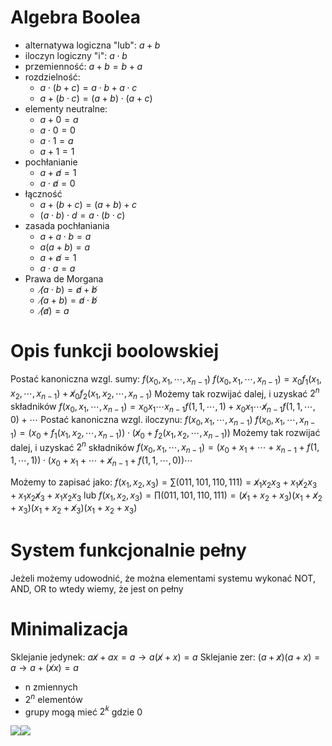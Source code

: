 # Algebra Boolea

- alternatywa logiczna "lub": $a+b$ 
- iloczyn logiczny "i": $a\cdot b$ 
- przemienność: $a+b=b+a$
- rozdzielność:
	- $a\cdot(b+c) = a\cdot b+a\cdot c$
	- $a+(b\cdot c)=(a+b)\cdot(a+c)$
- elementy neutralne:
	- $a+0=a$
	- $a\cdot0=0$
	- $a\cdot1=a$
	- $a+1=1$
- pochłanianie
	- $a+\not a = 1$
	- $a\cdot\not a = 0$
- łączność
	- $a+(b+c)=(a+b)+c$
	- $(a\cdot b)\cdot d=a\cdot(b\cdot c)$
- zasada pochłaniania
	- $a+a\cdot b=a$
	- $a(a+b)=a$
	- $a+\not a=1$
	- $a\cdot a=a$
- Prawa de Morgana
	- $\not(a\cdot b)=\not a+\not b$
	- $\not(a+b)=\not a\cdot\not b$
	- $\not(\not a)=a$

# Opis funkcji boolowskiej
Postać kanoniczna wzgl. sumy:
	$f(x_0, x_1,\cdots,x_{n-1})$
	$f(x_0, x_1,\cdots,x_{n-1})=x_0f_1(x_1,x_2,\cdots,x_{n-1})+\not x_0f_2(x_1,x_2,\cdots,x_{n-1})$
	Możemy tak rozwijać dalej, i uzyskać $2^n$ składników
	$f(x_0, x_1,\cdots,x_{n-1})=x_0x_1\cdots x_{n-1}f(1,1,\cdots,1)+x_0x_1\cdots\not x_{n-1}f(1,1,\cdots,0)+\cdots$
Postać kanoniczna wzgl. iloczynu:
	$f(x_0, x_1,\cdots,x_{n-1})$
	$f(x_0, x_1,\cdots,x_{n-1})=(x_0+f_1(x_1,x_2,\cdots,x_{n-1}))\cdot(\not x_0+f_2(x_1,x_2,\cdots,x_{n-1}))$
	Możemy tak rozwijać dalej, i uzyskać $2^n$ składników
	$f(x_0, x_1,\cdots,x_{n-1})=(x_0+x_1+\cdots+x_{n-1}+f(1,1,\cdots,1))\cdot(x_0+x_1+\cdots+\not x_{n-1}+f(1,1,\cdots,0))\cdots$

Możemy to zapisać jako:
$f(x_1,x_2,x_3)=\sum(011,101,110,111)= \not x_1x_2x_3+x_1\not x_2x_3+x_1x_2\not x_3+x_1x_2x_3$
lub
$f(x_1,x_2,x_3)=\prod(011,101,110,111)= (\not x_1+x_2+x_3)(x_1+\not x_2+x_3)(x_1+x_2+\not x_3)(x_1+x_2+x_3)$

# System funkcjonalnie pełny
Jeżeli możemy udowodnić, że można elementami systemu wykonać NOT, AND, OR to wtedy wiemy, że jest on pełny

# Minimalizacja
Sklejanie jedynek:
$a\not x+ ax=a \rightarrow a(\not x+x)=a$
Sklejanie zer:
$(a+\not x)(a+x)=a \rightarrow a+(\not xx)=a$

- n zmiennych
- $2^n$ elementów
- grupy mogą mieć $2^k$ gdzie $0$




![](/Notatki/Semestr%203/Logika%20układów%20cyfrowych/Wykłady/Kolokwium/Drawing%202024-02-01%2009.18.03.excalidraw.svg)![](/Notatki/Semestr%203/Logika%20układów%20cyfrowych/Wykłady/Kolokwium/e.circ)

